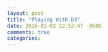 ```yaml
---
layout: post
title: "Playing With D3"
date: 2016-01-02 22:52:47 -0500
comments: true
categories: 
---
```


<script type="text/javascript" src="/javascripts/d3.v3.min.js"></script>
<script type="text/javascript">
    //See http://alignedleft.com/tutorials/d3/using-your-data
    var dataset = [ 5, 10, 15, 20, 25 ];
    
    d3.select("div.entry-content").selectAll("p")
        .data(dataset)
        .enter()
        .append("p")
        .text(function(d) {
            var val = 2 + parseInt(d, 10)
            return "I can count up to " + val;
        });
</script>
